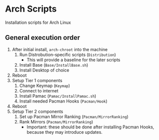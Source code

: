 # Arch Scripts
Installation scripts for Arch Linux

## General execution order
1. After initial install, `arch-chroot` into the machine
    1. Run Distrobution-specific scripts (`Distribution`)
        * This will provide a baseline for the later scripts
    2. Install Base (`Base/InstallBase.sh`)
    3. Install Desktop of choice
2. Reboot
3. Setup Tier 1 components
    1. Change Keymap (`Keymap`)
    2. Connect to internet
    3. Install Pamac (`Pamac/InstallPamac.sh`)
    4. Install needed Pacman Hooks (`Pacman/Hook`)
4. Reboot
5. Setup Tier 2 components
    1. Set up Pacman Mirror Ranking (`Pacman/MirrorRanking`)
    2. Rank Mirrors (`Pacman/MirrorRanking`)
        * Important: these should be done after installing Pacman Hooks, because they may introduce updates.
